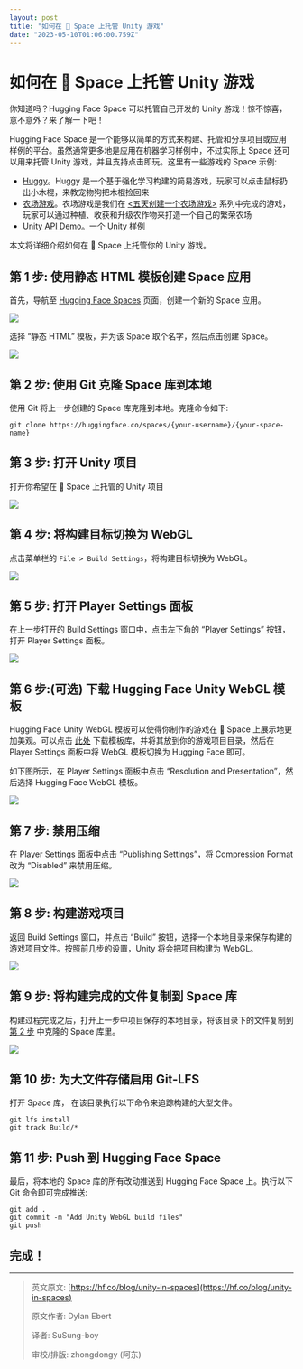 ```yaml
---
layout: post
title: "如何在 🤗 Space 上托管 Unity 游戏"
date: "2023-05-10T01:06:00.759Z"
---
```

如何在 🤗 Space 上托管 Unity 游戏
=========================

你知道吗？Hugging Face Space 可以托管自己开发的 Unity 游戏！惊不惊喜，意不意外？来了解一下吧！

Hugging Face Space 是一个能够以简单的方式来构建、托管和分享项目或应用样例的平台。虽然通常更多地是应用在机器学习样例中，不过实际上 Space 还可以用来托管 Unity 游戏，并且支持点击即玩。这里有一些游戏的 Space 示例:

*   [Huggy](https://huggingface.co/spaces/ThomasSimonini/Huggy)。Huggy 是一个基于强化学习构建的简易游戏，玩家可以点击鼠标扔出小木棍，来教宠物狗把木棍捡回来
*   [农场游戏](https://huggingface.co/spaces/dylanebert/FarmingGame)。农场游戏是我们在 [<五天创建一个农场游戏>](https://huggingface.co/blog/zh/ml-for-games-1) 系列中完成的游戏，玩家可以通过种植、收获和升级农作物来打造一个自己的繁荣农场
*   [Unity API Demo](https://huggingface.co/spaces/dylanebert/UnityDemo)。一个 Unity 样例

本文将详细介绍如何在 🤗 Space 上托管你的 Unity 游戏。

第 1 步: 使用静态 HTML 模板创建 Space 应用
------------------------------

首先，导航至 [Hugging Face Spaces](https://huggingface.co/new-space) 页面，创建一个新的 Space 应用。

![](https://devrel.andfun.cn/devrel/posts/2023-05-09-143625.png)

选择 “静态 HTML” 模板，并为该 Space 取个名字，然后点击创建 Space。

![](https://devrel.andfun.cn/devrel/posts/2023-05-09-143627.png)

第 2 步: 使用 Git 克隆 Space 库到本地
---------------------------

使用 Git 将上一步创建的 Space 库克隆到本地。克隆命令如下:

    git clone https://huggingface.co/spaces/{your-username}/{your-space-name}
    

第 3 步: 打开 Unity 项目
------------------

打开你希望在 🤗 Space 上托管的 Unity 项目

![](https://devrel.andfun.cn/devrel/posts/2023-05-09-143628.png)

第 4 步: 将构建目标切换为 WebGL
---------------------

点击菜单栏的 `File > Build Settings`，将构建目标切换为 WebGL。

![](https://devrel.andfun.cn/devrel/posts/2023-05-09-143629.png)

第 5 步: 打开 Player Settings 面板
----------------------------

在上一步打开的 Build Settings 窗口中，点击左下角的 “Player Settings” 按钮，打开 Player Settings 面板。

![](https://devrel.andfun.cn/devrel/posts/2023-05-09-143630.png)

第 6 步:(可选) 下载 Hugging Face Unity WebGL 模板
-----------------------------------------

Hugging Face Unity WebGL 模板可以使得你制作的游戏在 🤗 Space 上展示地更加美观。可以点击 [此处](https://github.com/huggingface/Unity-WebGL-template-for-Hugging-Face-Spaces) 下载模板库，并将其放到你的游戏项目目录，然后在 Player Settings 面板中将 WebGL 模板切换为 Hugging Face 即可。

如下图所示，在 Player Settings 面板中点击 “Resolution and Presentation”，然后选择 Hugging Face WebGL 模板。

![](https://devrel.andfun.cn/devrel/posts/2023-05-09-143631.png)

第 7 步: 禁用压缩
-----------

在 Player Settings 面板中点击 “Publishing Settings”，将 Compression Format 改为 “Disabled” 来禁用压缩。

![](https://devrel.andfun.cn/devrel/posts/2023-05-09-143632.png)

第 8 步: 构建游戏项目
-------------

返回 Build Settings 窗口，并点击 “Build” 按钮，选择一个本地目录来保存构建的游戏项目文件。按照前几步的设置，Unity 将会把项目构建为 WebGL。

![](https://devrel.andfun.cn/devrel/posts/2023-05-09-143633.png)

第 9 步: 将构建完成的文件复制到 Space 库
--------------------------

构建过程完成之后，打开上一步中项目保存的本地目录，将该目录下的文件复制到 [第 2 步](#%E7%AC%AC-2-%E6%AD%A5-%E4%BD%BF%E7%94%A8-git-%E5%85%8B%E9%9A%86-space-%E5%BA%93%E5%88%B0%E6%9C%AC%E5%9C%B0) 中克隆的 Space 库里。

![](https://devrel.andfun.cn/devrel/posts/2023-05-09-143635.png)

第 10 步: 为大文件存储启用 Git-LFS
------------------------

打开 Space 库， 在该目录执行以下命令来追踪构建的大型文件。

    git lfs install
    git track Build/*
    

第 11 步: Push 到 Hugging Face Space
---------------------------------

最后，将本地的 Space 库的所有改动推送到 Hugging Face Space 上。执行以下 Git 命令即可完成推送:

    git add .
    git commit -m "Add Unity WebGL build files"
    git push
    

完成！
---

* * *

> 英文原文: [https://hf.co/blog/unity-in-spaces](https://hf.co/blog/unity-in-spaces)
> 
> 原文作者: Dylan Ebert
> 
> 译者: SuSung-boy
> 
> 审校/排版: zhongdongy (阿东)
